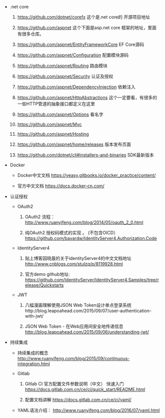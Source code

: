 - .net core
    1. https://github.com/dotnet/corefx 这个是.net core的 开源项目地址

    1. https://github.com/aspnet 这个下面是asp.net core 框架的地址，里面有很多仓库。

    1. https://github.com/aspnet/EntityFrameworkCore  EF Core源码

    1. https://github.com/aspnet/Configuration 配置模块源码

    1. https://github.com/aspnet/Routing 路由模块

    1. https://github.com/aspnet/Security 认证及授权 

    1. https://github.com/aspnet/DependencyInjection 依赖注入

    1. https://github.com/aspnet/HttpAbstractions 这个一定要看，有很多的一些HTTP管道的抽象接口都定义在这里

    1. https://github.com/aspnet/Options   看名字

    1. https://github.com/aspnet/Mvc 

    1. https://github.com/aspnet/Hosting

    1. https://github.com/aspnet/home/releases 版本发布页面

    1. https://github.com/dotnet/cli#installers-and-binaries SDK最新版本



- Docker

    + Docker中文文档 https://yeasy.gitbooks.io/docker_practice/content/

    + 官方中文文档 https://docs.docker-cn.com/

- 认证授权 

    + OAuth2

        1. OAuth2 流程：http://www.ruanyifeng.com/blog/2014/05/oauth_2_0.html 

        1. 纯OAuth2 授权码模式的实现 。 (不包含OICD） https://github.com/bayardw/IdentityServer4.Authorization.Code

    + IdentityServer4

        1. 贴上博客园晓晨的关于identityServer4的中文文档地址 http://www.cnblogs.com/stulzq/p/8119928.html

        1. 官方demo github地址: https://github.com/IdentityServer/IdentityServer4.Samples/tree/release/Quickstarts

    + JWT

        1. 八幅漫画理解使用JSON Web Token设计单点登录系统http://blog.leapoahead.com/2015/09/07/user-authentication-with-jwt/

        1. JSON Web Token - 在Web应用间安全地传递信息 http://blog.leapoahead.com/2015/09/06/understanding-jwt/

- 持续集成

    + 持续集成的概念 http://www.ruanyifeng.com/blog/2015/09/continuous-integration.html

    + Gitlab

        1. Gitlab CI 官方配置文件参数说明（中文） 快速入门 https://docs.gitlab.com.cn/ce/ci/quick_start/README.html 

        1. 配置文档讲解 https://docs.gitlab.com.cn/ce/ci/yaml/

    + YAML语法介绍： http://www.ruanyifeng.com/blog/2016/07/yaml.html
